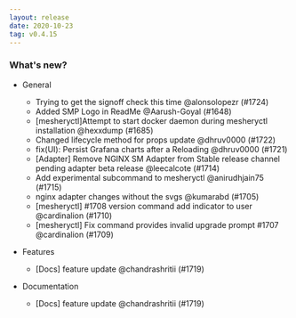 ```yaml
---
layout: release
date: 2020-10-23
tag: v0.4.15
---
```



### What's new?

- General

  - Trying to get the signoff check this time @alonsolopezr (#1724)
  - Added SMP Logo in ReadMe @Aarush-Goyal (#1648)
  - [mesheryctl]Attempt to start docker daemon during mesheryctl installation @hexxdump (#1685)
  - Changed lifecycle method for props update @dhruv0000 (#1722)
  - fix(UI): Persist Grafana charts after a Reloading @dhruv0000 (#1721)
  - [Adapter] Remove NGINX SM Adapter from Stable release channel pending adapter beta release @leecalcote (#1714)
  - Add experimental subcommand to mesheryctl @anirudhjain75 (#1715)
  - nginx adapter changes without the svgs @kumarabd (#1705)
  - [mesheryctl] #1708 version command add indicator to user @cardinalion (#1710)
  - [mesheryctl] Fix command provides invalid upgrade prompt #1707 @cardinalion (#1709)

- Features

  - [Docs] feature update @chandrashritii (#1719)

- Documentation

  - [Docs] feature update @chandrashritii (#1719)

